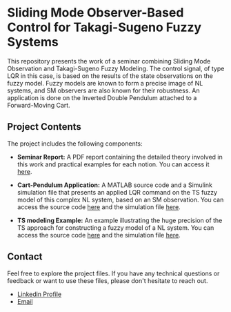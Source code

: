# Sliding Mode Observer-Based Control for Takagi-Sugeno Fuzzy Systems
This repository presents the work of a seminar combining Sliding Mode Observation and Takagi-Sugeno Fuzzy Modeling. The control signal, of type LQR in this case, is based on the results of the state observations on the fuzzy model.
Fuzzy models are known to form a precise image of NL systems, and SM observers are also known for their robustness. An application is done on the Inverted Double Pendulum attached to a Forward-Moving Cart.


## Project Contents
The project includes the following components:

- **Seminar Report:** A PDF report containing the detailed theory involved in this work and practical examples for each notion. You can access it [here](./sem_report.pdf).

- **Cart-Pendulum Application:** A MATLAB source code and a Simulink simulation file that presents an applied LQR command on the TS fuzzy model of this complex NL system, based on an SM observation. You can access the source code [here](./cart_pend_script.m) and the simulation file [here](./cart_pend_simulation.slx).

- **TS modeling Example:** An example illustrating the huge precision of the TS approach for constructing a fuzzy model of a NL system. You can access the source code [here](./TS_modling_script.m) and the simulation file [here](./TS_modling_simulation.slx).


## Contact
Feel free to explore the project files. If you have any technical questions or feedback or want to use these files, please don't hesitate to reach out.

- [Linkedin Profile](https://www.linkedin.com/in/yhadj/)
- [Email](mailto:yasser.hadj@g.enp.edu.dz)
